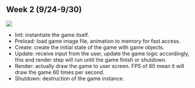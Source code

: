 ## Week 2 (9/24-9/30)
![](https://mozdevs.github.io/html5-games-workshop/assets/platformer/game_state.png)

* Init: instantiate the game itself.  
* Preload: load game image file, animation to memory for fast access.  
* Create: create the initial state of the game with game objects.  
* Update: receive input from the user, update the game logic accordingly, this and render step will run until the game finish or shutdown.
* Render: actually draw the game to user screen. FPS of 60 mean it will draw the game 60 times per second.  
* Shutdown: destruction of the game instance.
